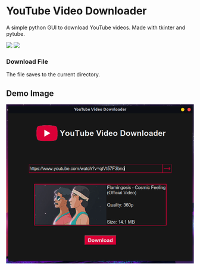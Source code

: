 # YouTube Video Downloader
A simple python GUI to download YouTube videos. Made with tkinter and pytube.

![](https://img.shields.io/badge/py-tkinter-blue)
![](https://img.shields.io/badge/py-pytube-red)

### Download File
The file saves to the current directory.

## Demo Image
<img src=https://github.com/CurstinJR/YT_Video_Downloader/blob/master/demo_images/demo1.png alt="demo_python_yt_video_downloader"></img>
